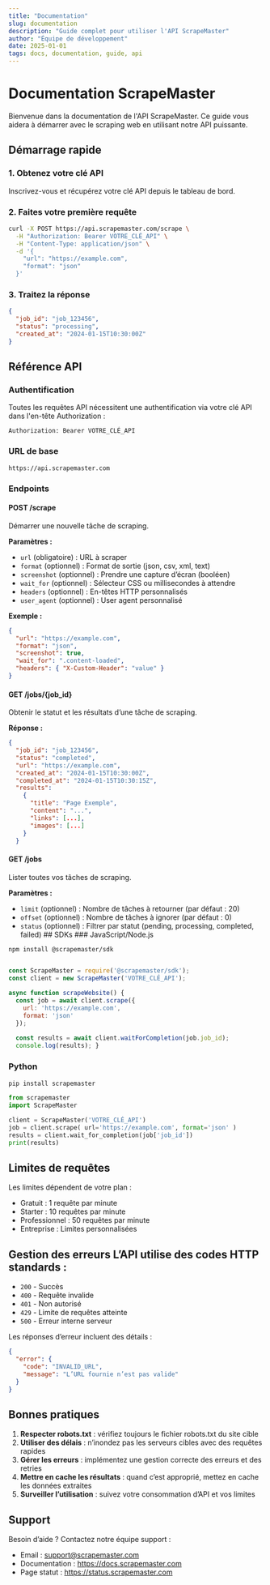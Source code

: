 ```yaml
---
title: "Documentation"
slug: documentation
description: "Guide complet pour utiliser l'API ScrapeMaster"
author: "Équipe de développement"
date: 2025-01-01
tags: docs, documentation, guide, api
---
```


# Documentation ScrapeMaster

Bienvenue dans la documentation de l'API ScrapeMaster. Ce guide vous aidera à démarrer avec le scraping web en utilisant notre API puissante.

## Démarrage rapide

### 1. Obtenez votre clé API
Inscrivez-vous et récupérez votre clé API depuis le tableau de bord.

### 2. Faites votre première requête
```bash
curl -X POST https://api.scrapemaster.com/scrape \
  -H "Authorization: Bearer VOTRE_CLÉ_API" \
  -H "Content-Type: application/json" \
  -d '{
    "url": "https://example.com",
    "format": "json"
  }'
```

### 3. Traitez la réponse

```json
{
  "job_id": "job_123456",
  "status": "processing",
  "created_at": "2024-01-15T10:30:00Z"
}
```

## Référence API 

### Authentification 

Toutes les requêtes API nécessitent une authentification via votre clé API dans l'en-tête Authorization : 

``` Authorization: Bearer VOTRE_CLÉ_API ``` 

### URL de base 

``` https://api.scrapemaster.com ``` 

### Endpoints 

#### POST /scrape 

Démarrer une nouvelle tâche de scraping. 

**Paramètres :** 
- `url` (obligatoire) : URL à scraper 
- `format` (optionnel) : Format de sortie (json, csv, xml, text) 
- `screenshot` (optionnel) : Prendre une capture d’écran (booléen) 
- `wait_for` (optionnel) : Sélecteur CSS ou millisecondes à attendre 
- `headers` (optionnel) : En-têtes HTTP personnalisés 
- `user_agent` (optionnel) : User agent personnalisé 

**Exemple :** 

```json 
{ 
  "url": "https://example.com", 
  "format": "json", 
  "screenshot": true, 
  "wait_for": ".content-loaded", 
  "headers": { "X-Custom-Header": "value" } 
} 
``` 

#### GET /jobs/{job_id} 

Obtenir le statut et les résultats d’une tâche de scraping. 

**Réponse :** 

```json 
{ 
  "job_id": "job_123456", 
  "status": "completed", 
  "url": "https://example.com", 
  "created_at": "2024-01-15T10:30:00Z", 
  "completed_at": "2024-01-15T10:30:15Z", 
  "results": 
    { 
      "title": "Page Exemple", 
      "content": "...", 
      "links": [...], 
      "images": [...] 
    } 
  } 
``` 

#### GET /jobs 

Lister toutes vos tâches de scraping. 

**Paramètres :** 
- `limit` (optionnel) : Nombre de tâches à retourner (par défaut : 20) 
- `offset` (optionnel) : Nombre de tâches à ignorer (par défaut : 0) 
- `status` (optionnel) : Filtrer par statut (pending, processing, completed, failed) ## SDKs ### JavaScript/Node.js 

```bash 
npm install @scrapemaster/sdk 

``` 

```javascript 

const ScrapeMaster = require('@scrapemaster/sdk'); 
const client = new ScrapeMaster('VOTRE_CLÉ_API'); 

async function scrapeWebsite() { 
  const job = await client.scrape({ 
    url: 'https://example.com', 
    format: 'json' 
  }); 
  
  const results = await client.waitForCompletion(job.job_id); 
  console.log(results); } 
``` 

### Python 

```bash 
pip install scrapemaster 
``` 

``` python 
from scrapemaster 
import ScrapeMaster 

client = ScrapeMaster('VOTRE_CLÉ_API') 
job = client.scrape( url='https://example.com', format='json' ) 
results = client.wait_for_completion(job['job_id']) 
print(results) 
``` 

## Limites de requêtes 

Les limites dépendent de votre plan : 

- Gratuit : 1 requête par minute 
- Starter : 10 requêtes par minute 
- Professionnel : 50 requêtes par minute 
- Entreprise : Limites personnalisées 

## Gestion des erreurs L’API utilise des codes HTTP standards : 
- `200` - Succès 
- `400` - Requête invalide 
- `401` - Non autorisé 
- `429` - Limite de requêtes atteinte 
- `500` - Erreur interne serveur 

Les réponses d’erreur incluent des détails : 

```json 
{ 
  "error": { 
    "code": "INVALID_URL", 
    "message": "L’URL fournie n’est pas valide" 
  } 
} 
``` 

## Bonnes pratiques 
1. **Respecter robots.txt** : vérifiez toujours le fichier robots.txt du site cible 
2. **Utiliser des délais** : n’inondez pas les serveurs cibles avec des requêtes rapides 
3. **Gérer les erreurs** : implémentez une gestion correcte des erreurs et des retries 
4. **Mettre en cache les résultats** : quand c’est approprié, mettez en cache les données extraites 
5. **Surveiller l’utilisation** : suivez votre consommation d’API et vos limites 

## Support 

Besoin d’aide ? Contactez notre équipe support : 

- Email : support@scrapemaster.com 
- Documentation : https://docs.scrapemaster.com 
- Page statut : https://status.scrapemaster.com